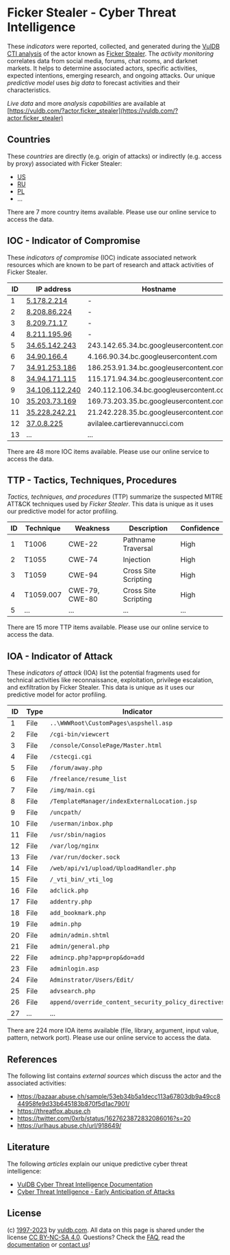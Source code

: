 # Ficker Stealer - Cyber Threat Intelligence

These _indicators_ were reported, collected, and generated during the [VulDB CTI analysis](https://vuldb.com/?kb.cti) of the actor known as [Ficker Stealer](https://vuldb.com/?actor.ficker_stealer). The _activity monitoring_ correlates data from social media, forums, chat rooms, and darknet markets. It helps to determine associated actors, specific activities, expected intentions, emerging research, and ongoing attacks. Our unique _predictive model_ uses _big data_ to forecast activities and their characteristics.

_Live data_ and more _analysis capabilities_ are available at [https://vuldb.com/?actor.ficker_stealer](https://vuldb.com/?actor.ficker_stealer)

## Countries

These _countries_ are directly (e.g. origin of attacks) or indirectly (e.g. access by proxy) associated with Ficker Stealer:

* [US](https://vuldb.com/?country.us)
* [RU](https://vuldb.com/?country.ru)
* [PL](https://vuldb.com/?country.pl)
* ...

There are 7 more country items available. Please use our online service to access the data.

## IOC - Indicator of Compromise

These _indicators of compromise_ (IOC) indicate associated network resources which are known to be part of research and attack activities of Ficker Stealer.

ID | IP address | Hostname | Campaign | Confidence
-- | ---------- | -------- | -------- | ----------
1 | [5.178.2.214](https://vuldb.com/?ip.5.178.2.214) | - | - | High
2 | [8.208.86.224](https://vuldb.com/?ip.8.208.86.224) | - | - | High
3 | [8.209.71.17](https://vuldb.com/?ip.8.209.71.17) | - | - | High
4 | [8.211.195.96](https://vuldb.com/?ip.8.211.195.96) | - | - | High
5 | [34.65.142.243](https://vuldb.com/?ip.34.65.142.243) | 243.142.65.34.bc.googleusercontent.com | - | Medium
6 | [34.90.166.4](https://vuldb.com/?ip.34.90.166.4) | 4.166.90.34.bc.googleusercontent.com | - | Medium
7 | [34.91.253.186](https://vuldb.com/?ip.34.91.253.186) | 186.253.91.34.bc.googleusercontent.com | - | Medium
8 | [34.94.171.115](https://vuldb.com/?ip.34.94.171.115) | 115.171.94.34.bc.googleusercontent.com | - | Medium
9 | [34.106.112.240](https://vuldb.com/?ip.34.106.112.240) | 240.112.106.34.bc.googleusercontent.com | - | Medium
10 | [35.203.73.169](https://vuldb.com/?ip.35.203.73.169) | 169.73.203.35.bc.googleusercontent.com | - | Medium
11 | [35.228.242.21](https://vuldb.com/?ip.35.228.242.21) | 21.242.228.35.bc.googleusercontent.com | - | Medium
12 | [37.0.8.225](https://vuldb.com/?ip.37.0.8.225) | avilalee.cartierevannucci.com | - | High
13 | ... | ... | ... | ...

There are 48 more IOC items available. Please use our online service to access the data.

## TTP - Tactics, Techniques, Procedures

_Tactics, techniques, and procedures_ (TTP) summarize the suspected MITRE ATT&CK techniques used by _Ficker Stealer_. This data is unique as it uses our predictive model for actor profiling.

ID | Technique | Weakness | Description | Confidence
-- | --------- | -------- | ----------- | ----------
1 | T1006 | CWE-22 | Pathname Traversal | High
2 | T1055 | CWE-74 | Injection | High
3 | T1059 | CWE-94 | Cross Site Scripting | High
4 | T1059.007 | CWE-79, CWE-80 | Cross Site Scripting | High
5 | ... | ... | ... | ...

There are 15 more TTP items available. Please use our online service to access the data.

## IOA - Indicator of Attack

These _indicators of attack_ (IOA) list the potential fragments used for technical activities like reconnaissance, exploitation, privilege escalation, and exfiltration by Ficker Stealer. This data is unique as it uses our predictive model for actor profiling.

ID | Type | Indicator | Confidence
-- | ---- | --------- | ----------
1 | File | `..\WWWRoot\CustomPages\aspshell.asp` | High
2 | File | `/cgi-bin/viewcert` | High
3 | File | `/console/ConsolePage/Master.html` | High
4 | File | `/cstecgi.cgi` | Medium
5 | File | `/forum/away.php` | High
6 | File | `/freelance/resume_list` | High
7 | File | `/img/main.cgi` | High
8 | File | `/TemplateManager/indexExternalLocation.jsp` | High
9 | File | `/uncpath/` | Medium
10 | File | `/userman/inbox.php` | High
11 | File | `/usr/sbin/nagios` | High
12 | File | `/var/log/nginx` | High
13 | File | `/var/run/docker.sock` | High
14 | File | `/web/api/v1/upload/UploadHandler.php` | High
15 | File | `/_vti_bin/_vti_log` | High
16 | File | `adclick.php` | Medium
17 | File | `addentry.php` | Medium
18 | File | `add_bookmark.php` | High
19 | File | `admin.php` | Medium
20 | File | `admin/admin.shtml` | High
21 | File | `admin/general.php` | High
22 | File | `admincp.php?app=prop&do=add` | High
23 | File | `adminlogin.asp` | High
24 | File | `Adminstrator/Users/Edit/` | High
25 | File | `advsearch.php` | High
26 | File | `append/override_content_security_policy_directives` | High
27 | ... | ... | ...

There are 224 more IOA items available (file, library, argument, input value, pattern, network port). Please use our online service to access the data.

## References

The following list contains _external sources_ which discuss the actor and the associated activities:

* https://bazaar.abuse.ch/sample/53eb34b5a1decc113a67803db9a49cc844958fe9d33b645183b870f5d1ac7901/
* https://threatfox.abuse.ch
* https://twitter.com/0xrb/status/1627623872832086016?s=20
* https://urlhaus.abuse.ch/url/918649/

## Literature

The following _articles_ explain our unique predictive cyber threat intelligence:

* [VulDB Cyber Threat Intelligence Documentation](https://vuldb.com/?kb.cti)
* [Cyber Threat Intelligence - Early Anticipation of Attacks](https://www.scip.ch/en/?labs.20201022)

## License

(c) [1997-2023](https://vuldb.com/?kb.changelog) by [vuldb.com](https://vuldb.com/?kb.about). All data on this page is shared under the license [CC BY-NC-SA 4.0](https://creativecommons.org/licenses/by-nc-sa/4.0/). Questions? Check the [FAQ](https://vuldb.com/?kb.faq), read the [documentation](https://vuldb.com/?kb) or [contact us](https://vuldb.com/?contact)!

